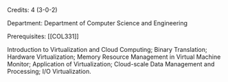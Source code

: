 Credits: 4 (3-0-2)

Department: Department of Computer Science and Engineering

Prerequisites: [[COL331]]

Introduction to Virtualization and Cloud Computing; Binary Translation; Hardware Virtualization; Memory Resource Management in Virtual Machine Monitor; Application of Virtualization; Cloud-scale Data Management and Processing; I/O Virtualization.